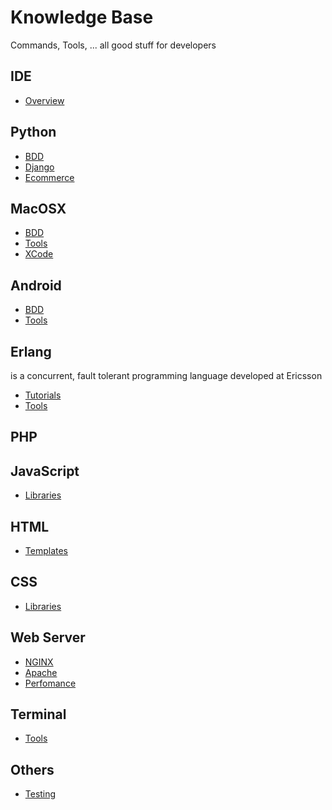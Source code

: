 # Knowledge Base

Commands, Tools, ... all good stuff for developers

## IDE

* [Overview](IDE/Overview.md)

## Python

* [BDD](Python/BDD.md)
* [Django](Python/Django.md)
* [Ecommerce](Python/Ecommerce.md)

## MacOSX

* [BDD](MacOSX/BDD.md)
* [Tools](MacOSX/Tools.md)
* [XCode](MacOSX/XCode.md)

## Android

* [BDD](Android/BDD.md)
* [Tools](Android/Tools.md)

## Erlang

is a concurrent, fault tolerant programming language developed at Ericsson

* [Tutorials](Erlang/Tutorials.md)
* [Tools](Erlang/Tools.md)

## PHP

## JavaScript

* [Libraries](JavaScript/Libraries.md)

## HTML

* [Templates](HTML/Templates.md)

## CSS

* [Libraries](CSS/Libraries.md)

## Web Server

* [NGINX](Server/Nginx.md)
* [Apache](Server/Apache.md)
* [Perfomance](Server/Perfomance.md)

## Terminal

* [Tools](Terminal/Tools.md)

## Others

* [Testing](Others/Testings.md)

